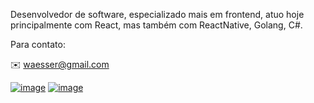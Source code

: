 Desenvolvedor de software, especializado mais em frontend, atuo hoje principalmente com React, mas também com ReactNative, Golang, C#.

Para contato:

✉️ waesser@gmail.com

[![image](https://user-images.githubusercontent.com/17770639/112567899-630d8600-8dc0-11eb-8c57-b1dc1bc544a0.png)](https://www.linkedin.com/in/wagneresser/)
[![image](https://user-images.githubusercontent.com/17770639/112567816-38bbc880-8dc0-11eb-83d0-01a83e4de262.png)](https://www.instagram.com/wagner_esser)
